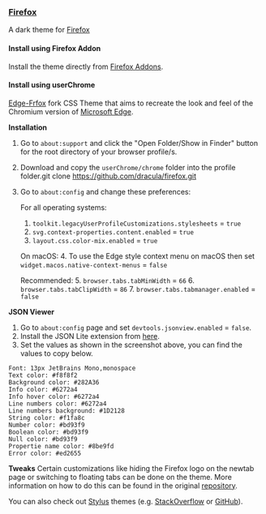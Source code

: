 ### [Firefox](https://www.mozilla.org/en-US/firefox/new/)

A dark theme for [Firefox](https://www.mozilla.org/en-US/firefox/new/)



#### Install using Firefox Addon

Install the theme directly from [Firefox Addons](https://addons.mozilla.org/en-US/firefox/addon/dracula-dark-colorscheme/).


#### Install using userChrome

[Edge-Frfox](https://github.com/bmFtZQ/edge-frfox) fork CSS Theme that aims to recreate the look and feel of the Chromium version of [Microsoft Edge](https://www.microsoft.com/edge).

**Installation**

1. Go to `about:support` and click the "Open Folder/Show in Finder" button for the root directory of your browser profile/s.
2. Download and copy the `userChrome/chrome` folder into the profile folder.git clone https://github.com/dracula/firefox.git

3. Go to `about:config` and change these preferences:

   For all operating systems:
    1. `toolkit.legacyUserProfileCustomizations.stylesheets` = `true`
    2. `svg.context-properties.content.enabled` = `true`
    3. `layout.css.color-mix.enabled` = `true`

   On macOS:
    4. To use the Edge style context menu on macOS then set `widget.macos.native-context-menus` = `false`

   Recommended:
    5. `browser.tabs.tabMinWidth` = `66`
    6. `browser.tabs.tabClipWidth` = `86`
    7. `browser.tabs.tabmanager.enabled` = `false`

**JSON Viewer**

1. Go to `about:config` page and set `devtools.jsonview.enabled` = `false`.
2. Install the JSON Lite extension from [here](https://addons.mozilla.org/en-US/firefox/addon/json-lite/).
3. Set the values as shown in the screenshot above, you can find the values to copy below.

```
Font: 13px JetBrains Mono,monospace
Text color: #f8f8f2
Background color: #282A36
Info color: #6272a4
Info hover color: #6272a4
Line numbers color: #6272a4
Line numbers background: #1D2128
String color: #f1fa8c
Number color: #bd93f9
Boolean color: #bd93f9
Null color: #bd93f9
Propertie name color: #8be9fd
Error color: #ed2655
```

**Tweaks**
Certain customizations like hiding the Firefox logo on the newtab page or switching to floating tabs can be done on the theme. More information on how to do this can be found in the original [repository](https://github.com/bmFtZQ/edge-frfox#tweaks).

You can also check out [Stylus](https://addons.mozilla.org/en-US/firefox/addon/styl-us/) themes (e.g. [StackOverflow](https://draculatheme.com/stackoverflow) or [GitHub](https://draculatheme.com/github)).
